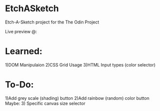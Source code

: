 # EtchASketch
Etch-A-Sketch project for the The Odin Project


Live preview @: 

Learned:
========
1)DOM Manipulaion
2)CSS Grid Usage
3)HTML Input types (color selector)

To-Do:
======
1)Add grey scale (shading) button
2)Add rainbow (random) color button
Maybe: 3) Specific canvas size selector
